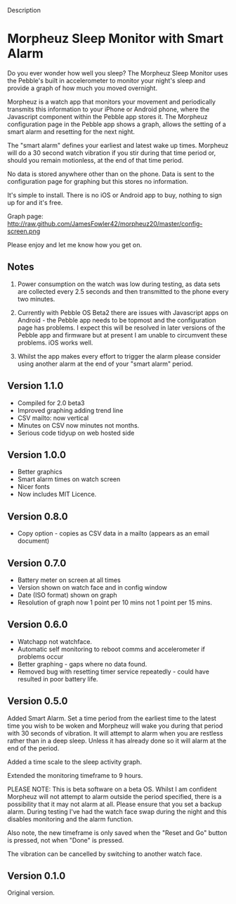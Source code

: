 Description

Morpheuz Sleep Monitor with Smart Alarm
=======================================

Do you ever wonder how well you sleep? The Morpheuz Sleep Monitor uses the Pebble's built in accelerometer to monitor your night's sleep and provide a graph of how much you moved overnight.

Morpheuz is a watch app that monitors your movement and periodically transmits this information to your iPhone or Android phone, where the Javascript component within the Pebble app stores it. The Morpheuz configuration page in the Pebble app shows a graph, allows the setting of a smart alarm and resetting for the next night.

The "smart alarm" defines your earliest and latest wake up times. Morpheuz will do a 30 second watch vibration if you stir during that time period or, should you remain motionless, at the end of that time period.

No data is stored anywhere other than on the phone. Data is sent to the configuration page for graphing but this stores no information.

It's simple to install. There is no iOS or Android app to buy, nothing to sign up for and it's free.

Graph page: http://raw.github.com/JamesFowler42/morpheuz20/master/config-screen.png

Please enjoy and let me know how you get on.

Notes
-------
1. Power consumption on the watch was low during testing, as data sets are collected every 2.5 seconds and then transmitted to the phone every two minutes. 

2. Currently with Pebble OS Beta2 there are issues with Javascript apps on Android - the Pebble app needs to be topmost and the configuration page has problems. I expect this will be resolved in later versions of the Pebble app and firmware but at present I am unable to circumvent these problems. iOS works well.

3. Whilst the app makes every effort to trigger the alarm please consider using another alarm at the end of your "smart alarm" period. 

Version 1.1.0
-------------
* Compiled for 2.0 beta3
* Improved graphing adding trend line
* CSV mailto: now vertical
* Minutes on CSV now minutes not months.
* Serious code tidyup on web hosted side

Version 1.0.0
---------------
* Better graphics
* Smart alarm times on watch screen
* Nicer fonts
* Now includes MIT Licence.

Version 0.8.0
-------------
* Copy option - copies as CSV data in a mailto (appears as an email document)

Version 0.7.0
-------------
* Battery meter on screen at all times
* Version shown on watch face and in config window
* Date (ISO format) shown on graph
* Resolution of graph now 1 point per 10 mins not 1 point per 15 mins.

Version 0.6.0
-------------
* Watchapp not watchface.
* Automatic self monitoring to reboot comms and accelerometer if problems occur
* Better graphing - gaps where no data found.
* Removed bug with resetting timer service repeatedly - could have resulted in poor battery life.

Version 0.5.0
-------------
Added Smart Alarm. Set a time period from the earliest time to the latest time you wish to be woken and Morpheuz will wake you during that period with 30 seconds of vibration. It will attempt to alarm when you are restless rather than in a deep sleep. Unless it has already done so it will alarm at the end of the period.

Added a time scale to the sleep activity graph.

Extended the monitoring timeframe to 9 hours.

PLEASE NOTE: This is beta software on a beta OS. Whilst I am confident Morpheuz will not attempt to alarm outside the period specified, there is a possibility that it may not alarm at all. Please ensure that you set a backup alarm. During testing I've had the watch face swap during the night and this disables monitoring and the alarm function.

Also note, the new timeframe is only saved when the "Reset and Go" button is pressed, not when "Done" is pressed.

The vibration can be cancelled by switching to another watch face.

Version 0.1.0
-------------
Original version.


